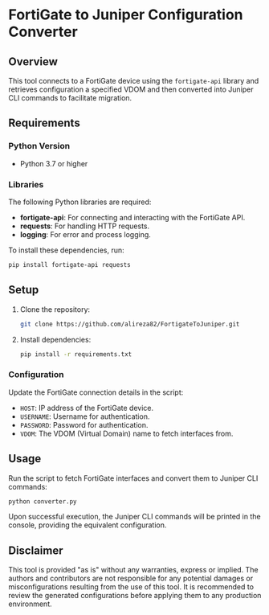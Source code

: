 
# FortiGate to Juniper Configuration Converter

## Overview
This tool connects to a FortiGate device using the `fortigate-api` library and retrieves configuration a specified VDOM and then converted into Juniper CLI commands to facilitate migration.

## Requirements

### Python Version
- Python 3.7 or higher

### Libraries
The following Python libraries are required:
- **fortigate-api**: For connecting and interacting with the FortiGate API.
- **requests**: For handling HTTP requests.
- **logging**: For error and process logging.

To install these dependencies, run:
```bash
pip install fortigate-api requests
```

## Setup
1. Clone the repository:
    ```bash
    git clone https://github.com/alireza82/FortigateToJuniper.git
    ```
2. Install dependencies:
    ```bash
    pip install -r requirements.txt
    ```

### Configuration
Update the FortiGate connection details in the script:
- `HOST`: IP address of the FortiGate device.
- `USERNAME`: Username for authentication.
- `PASSWORD`: Password for authentication.
- `VDOM`: The VDOM (Virtual Domain) name to fetch interfaces from.

## Usage
Run the script to fetch FortiGate interfaces and convert them to Juniper CLI commands:
```bash
python converter.py
```

Upon successful execution, the Juniper CLI commands will be printed in the console, providing the equivalent configuration.



## Disclaimer
This tool is provided "as is" without any warranties, express or implied. The authors and contributors are not responsible for any potential damages or misconfigurations resulting from the use of this tool. It is recommended to review the generated configurations before applying them to any production environment.

